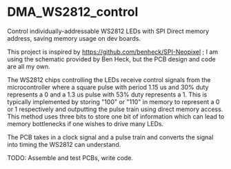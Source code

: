 # DMA_WS2812_control
Control individually-addressable WS2812 LEDs with SPI Direct memory address, saving memory usage on dev boards.

This project is inspired by https://github.com/benheck/SPI-Neopixel ; I am using the schematic provided by Ben Heck, but the PCB design and code are all my own.

The WS2812 chips controlling the LEDs receive control signals from the microcontroller where a square pulse with period 1.15 us and 30% duty represents a 0 and a 1.3 us pulse with 53% duty represents a 1. This is typically implemented by storing "100" or "110" in memory to represent a 0 or 1 respectively and outputting the pulse train using direct memory access. This method uses three bits to store one bit of information which can lead to memory bottlenecks if one wishes to drive many LEDs. 

The PCB takes in a clock signal and a pulse train and converts the signal into timing the WS2812 can understand.

TODO: Assemble and test PCBs, write code.
